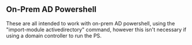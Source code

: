 ## On-Prem AD Powershell

These are all intended to work with on-prem AD powershell, using the "import-module activedirectory" command, however this isn't necessary if using a domain controller to run the PS.
